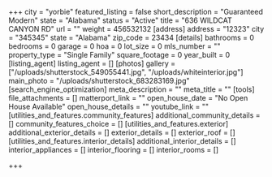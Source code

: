 +++
city = "yorbie"
featured_listing = false
short_description = "Guaranteed Modern"
state = "Alabama"
status = "Active"
title = "636 WILDCAT CANYON RD"
url = ""
weight = 456532132
[address]
address = "12323"
city = "345345"
state = "Alabama"
zip_code = 23434
[details]
bathrooms = 0
bedrooms = 0
garage = 0
hoa = 0
lot_size = 0
mls_number = ""
property_type = "Single Family"
square_footage = 0
year_built = 0
[listing_agent]
listing_agent = []
[photos]
gallery = ["/uploads/shutterstock_549055441.jpg", "/uploads/whiteinterior.jpg"]
main_photo = "/uploads/shutterstock_683283169.jpg"
[search_engine_optimization]
meta_description = ""
meta_title = ""
[tools]
file_attachments = []
matterport_link = ""
open_house_date = "No Open House Available"
open_house_details = ""
youtube_link = ""
[utilities_and_features.community_features]
additional_community_details = []
community_features_choice = []
[utilities_and_features.exterior]
additional_exterior_details = []
exterior_details = []
exterior_roof = []
[utilities_and_features.interior_details]
additional_interior_details = []
interior_appliances = []
interior_flooring = []
interior_rooms = []

+++
